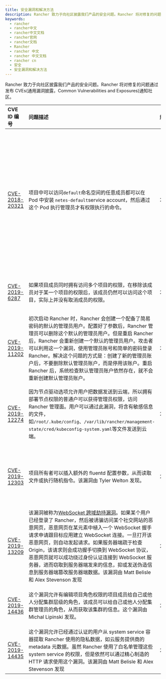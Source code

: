 ```yaml
---
title: 安全漏洞和解决方法
description: Rancher 致力于向社区披露我们产品的安全问题。Rancher 将对修复的问题通过发布 CVEs(通用漏洞披露，Common Vulnerabilities and Exposures)通知社区。
keywords:
  - rancher
  - rancher中文
  - rancher中文文档
  - rancher官网
  - rancher文档
  - Rancher
  - rancher 中文
  - rancher 中文文档
  - rancher cn
  - 安全
  - 安全漏洞和解决方法
---
```


Rancher 致力于向社区披露我们产品的安全问题。Rancher 将对修复的问题通过发布 CVEs(通用漏洞披露，Common Vulnerabilities and Exposures)通知社区。

| CVE ID 编号                                                                     | 问题描述                                                                                                                                                                                                                                                                                                                                                                                                                                                                                                                                                  | 解决日期  | 解决方式                                                                                                                                                                                                                                       |
| :------------------------------------------------------------------------------ | :-------------------------------------------------------------------------------------------------------------------------------------------------------------------------------------------------------------------------------------------------------------------------------------------------------------------------------------------------------------------------------------------------------------------------------------------------------------------------------------------------------------------------------------------------------- | :-------- | :--------------------------------------------------------------------------------------------------------------------------------------------------------------------------------------------------------------------------------------------- |
| [CVE-2018-20321](https://cve.mitre.org/cgi-bin/cvename.cgi?name=CVE-2018-20321) | 项目中可以访问`default`命名空间的任意成员都可以在 Pod 中安装 `netes-default`service account，然后通过这个 Pod 执行管理员才有权限执行的命令。                                                                                                                                                                                                                                                                                                                                                                                                              | 2019.1.29 | 从 v2.1.6+ 回滚到 v2.1.0-v2.1.5 或 v2.0.0-v2.0.10 之间的任何版本，或从从 v2.0.11+ 回滚到 v2.0.0-v2.0.10 之间的任何版本，请参考 [回滚必读-回滚到特定版本](/docs/rancher2/upgrades/rollbacks/_index/#回滚到特定版本).                            |
| [CVE-2019-6287](https://cve.mitre.org/cgi-bin/cvename.cgi?name=CVE-2019-6287)   | 如果项目成员同时拥有访问多个项目的权限，在移除该成员对于某一个项目的权限后，该成员仍然可以访问这个项目，实际上并没有取消成员的权限。                                                                                                                                                                                                                                                                                                                                                                                                                      | 2019.1.29 | [Rancher v2.1.6](https://github.com/rancher/rancher/releases/tag/v2.1.6)和[Rancher v2.0.11](https://github.com/rancher/rancher/releases/tag/v2.0.11)已修复该问题。                                                                             |
| [CVE-2019-11202](https://cve.mitre.org/cgi-bin/cvename.cgi?name=CVE-2019-11202) | 初次启动 Rancher 时，Rancher 会创建一个配备了简易密码的默认的管理员用户。配置好了参数后，Rancher 管理员可以删除这个默认的管理员用户。但是重启 Rancher 后，Rancher 会重新创建一个默认的管理员用户。攻击者可以利用这一个漏洞，使用管理员账号和简单的密码登录 Rancher。解决这个问题的方式是：创建了新的管理员账户后，不要删除默认管理员账户，而是停用该账户。重启 Rancher 后，系统检查默认管理员账户依然存在，就不会重新创建默认管理员账户。                                                                                                                 | 2019.4.16 | [Rancher v2.2.2](https://github.com/rancher/rancher/releases/tag/v2.2.2)、[Rancher v2.1.9](https://github.com/rancher/rancher/releases/tag/v2.1.9)和[Rancher v2.0.14](https://github.com/rancher/rancher/releases/tag/v2.0.14)已修复该问题。   |
| [CVE-2019-12274](https://cve.mitre.org/cgi-bin/cvename.cgi?name=CVE-2019-12274) | 因为节点驱动选项允许用户把数据发送到云端，所以拥有部署节点权限的普通户可以获得管理员权限，访问 Rancher 管理面。用户可以通过此漏洞，将含有敏感信息的文件，如`/root/.kube/config`、`/var/lib/rancher/management-state/cred/kubeconfig-system.yaml`等文件发送到云端。                                                                                                                                                                                                                                                                                        | 2019.6.5  | [Rancher v2.2.4](https://github.com/rancher/rancher/releases/tag/v2.2.4)、[Rancher v2.1.10](https://github.com/rancher/rancher/releases/tag/v2.1.10)和[Rancher v2.0.15](https://github.com/rancher/rancher/releases/tag/v2.0.15)已修复该问题。 |
| [CVE-2019-12303](https://cve.mitre.org/cgi-bin/cvename.cgi?name=CVE-2019-12303) | 项目所有者可以插入额外的 fluentd 配置参数，从而读取文件或执行随机指令。该漏洞由 Tyler Welton 发现。                                                                                                                                                                                                                                                                                                                                                                                                                                                       | 2019.6.5  | [Rancher v2.2.4](https://github.com/rancher/rancher/releases/tag/v2.2.4)、[Rancher v2.1.10](https://github.com/rancher/rancher/releases/tag/v2.1.10)和[Rancher v2.0.15](https://github.com/rancher/rancher/releases/tag/v2.0.15)已修复该问题。 |
| [CVE-2019-13209](https://cve.mitre.org/cgi-bin/cvename.cgi?name=CVE-2019-13209) | 该漏洞被称为[WebSocket 跨域劫持漏洞](https://www.christian-schneider.net/CrossSiteWebSocketHijacking.html)。如果某个用户已经登录了 Rancher，然后被诱骗访问某个社交网站的恶意网页，恶意网页在某元素中植入一个 WebSocket 握手请求申请跟目标应用建立 WebSocket 连接。一旦打开该恶意网页，则自动发起请求。如果服务器端疏于检查 Origin，该请求则会成功握手切换到 WebSocket 协议，恶意网页就可以成功绕过身份认证连接到 WebSocket 服务器，进而窃取到服务器端发来的信息，抑或发送伪造信息到服务器端篡改服务器端数据。该漏洞由 Matt Belisle 和 Alex Stevenson 发现 | 2019.7.15 | [Rancher v2.2.5](https://github.com/rancher/rancher/releases/tag/v2.2.5)、[Rancher v2.1.11](https://github.com/rancher/rancher/releases/tag/v2.1.11)和[Rancher v2.0.16](https://github.com/rancher/rancher/releases/tag/v2.0.16)已修复该问题。 |
| [CVE-2019-14436](https://cve.mitre.org/cgi-bin/cvename.cgi?name=CVE-2019-14436) | 这个漏洞允许有编辑项目角色权限的项目成员给自己或他人分配集群层级的角色，该成员可以给自己或他人分配集群管理员的角色，从而获取该集群的信息。这个漏洞由 Michal Lipinski 发现。                                                                                                                                                                                                                                                                                                                                                                               | 2019.8.5  | [Rancher v2.2.7](https://github.com/rancher/rancher/releases/tag/v2.2.7)和[Rancher v2.1.12](https://github.com/rancher/rancher/releases/tag/v2.1.12)已修复该问题。                                                                             |
| [CVE-2019-14435](https://cve.mitre.org/cgi-bin/cvename.cgi?name=CVE-2019-14435) | 这个漏洞允许已经通过认证的用户从 system service 容器提取 Rancher 使用的隐私数据，如云服务提供商的 metadata 元数据。虽然 Rancher 使用了白名单管理这些 system service 的权限，但是依然可以通过精心制造的 HTTP 请求使用这个漏洞。该漏洞由 Matt Belisle 和 Alex Stevenson 发现                                                                                                                                                                                                                                                                                | 2019.8.5  | [Rancher v2.2.7](https://github.com/rancher/rancher/releases/tag/v2.2.7)和[Rancher v2.1.12](https://github.com/rancher/rancher/releases/tag/v2.1.12)已修复。                                                                                   |
